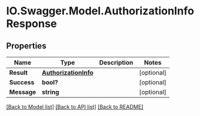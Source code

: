 # IO.Swagger.Model.AuthorizationInfoResponse
## Properties

Name | Type | Description | Notes
------------ | ------------- | ------------- | -------------
**Result** | [**AuthorizationInfo**](AuthorizationInfo.md) |  | [optional] 
**Success** | **bool?** |  | [optional] 
**Message** | **string** |  | [optional] 

[[Back to Model list]](../README.md#documentation-for-models) [[Back to API list]](../README.md#documentation-for-api-endpoints) [[Back to README]](../README.md)

